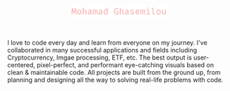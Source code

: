 <p align="center">
  <img src="./name.png" alt="mohamad ghasemilou" />
</p>

<p align="center">
<img src="https://readme-typing-svg.demolab.com?font=Fira+Code&center=true&vCenter=true&width=600&lines=%F0%9F%91%8B+Welcome+to+Mohamad+Ghasemilou's+profile!;Front-End+Developer;Web+Developer;Desktop+Developer;Javascript+Developer;React+Developer" alt="" />
</p>

I love to code every day and learn from everyone on my journey. I've collaborated in many successful applications and fields including Cryptocurrency, Imgae processing, ETF, etc. The best output is user-centered, pixel-perfect, and performant eye-catching visuals based on clean & maintainable code. All projects are built from the ground up, from planning and designing all the way to solving real-life problems with code.
